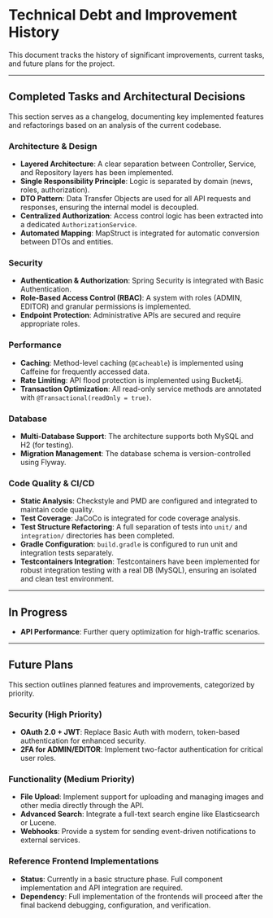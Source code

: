 # Technical Debt and Improvement History

This document tracks the history of significant improvements, current tasks, and future plans for the project.

---

## Completed Tasks and Architectural Decisions

This section serves as a changelog, documenting key implemented features and refactorings based on an analysis
of the current codebase.

### Architecture & Design
- **Layered Architecture**: A clear separation between Controller, Service, and Repository layers has been
  implemented.
- **Single Responsibility Principle**: Logic is separated by domain (news, roles, authorization).
- **DTO Pattern**: Data Transfer Objects are used for all API requests and responses, ensuring the internal
  model is decoupled.
- **Centralized Authorization**: Access control logic has been extracted into a dedicated `AuthorizationService`.
- **Automated Mapping**: MapStruct is integrated for automatic conversion between DTOs and entities.

### Security
- **Authentication & Authorization**: Spring Security is integrated with Basic Authentication.
- **Role-Based Access Control (RBAC)**: A system with roles (ADMIN, EDITOR) and granular permissions is
  implemented.
- **Endpoint Protection**: Administrative APIs are secured and require appropriate roles.

### Performance
- **Caching**: Method-level caching (`@Cacheable`) is implemented using Caffeine for frequently accessed data.
- **Rate Limiting**: API flood protection is implemented using Bucket4j.
- **Transaction Optimization**: All read-only service methods are annotated with `@Transactional(readOnly = true)`.

### Database
- **Multi-Database Support**: The architecture supports both MySQL and H2 (for testing).
- **Migration Management**: The database schema is version-controlled using Flyway.

### Code Quality & CI/CD
- **Static Analysis**: Checkstyle and PMD are configured and integrated to maintain code quality.
- **Test Coverage**: JaCoCo is integrated for code coverage analysis.
- **Test Structure Refactoring**: A full separation of tests into `unit/` and `integration/` directories has
  been completed.
- **Gradle Configuration**: `build.gradle` is configured to run unit and integration tests separately.
- **Testcontainers Integration**: Testcontainers have been implemented for robust integration testing with a
  real DB (MySQL), ensuring an isolated and clean test environment.

---

## In Progress

- **API Performance**: Further query optimization for high-traffic scenarios.

---

## Future Plans

This section outlines planned features and improvements, categorized by priority.

### Security (High Priority)

- **OAuth 2.0 + JWT**: Replace Basic Auth with modern, token-based authentication for enhanced security.
- **2FA for ADMIN/EDITOR**: Implement two-factor authentication for critical user roles.

### Functionality (Medium Priority)

- **File Upload**: Implement support for uploading and managing images and other media directly through the API.
- **Advanced Search**: Integrate a full-text search engine like Elasticsearch or Lucene.
- **Webhooks**: Provide a system for sending event-driven notifications to external services.

### Reference Frontend Implementations

- **Status**: Currently in a basic structure phase. Full component implementation and API integration are
  required.
- **Dependency**: Full implementation of the frontends will proceed after the final backend debugging,
  configuration, and verification.
